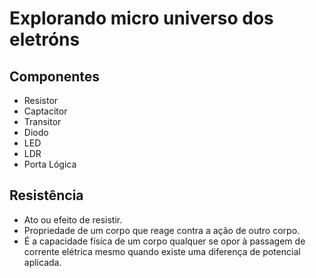 # Explorando micro universo dos eletróns

## Componentes
* Resistor
* Captacitor
* Transitor
* Diodo
* LED
* LDR
* Porta Lógica

## Resistência
- Ato ou efeito de resistir.
- Propriedade de um corpo que reage contra a ação de outro corpo.
- É a capacidade física de um corpo qualquer se opor à passagem de corrente elétrica mesmo quando existe uma diferença de potencial aplicada.
